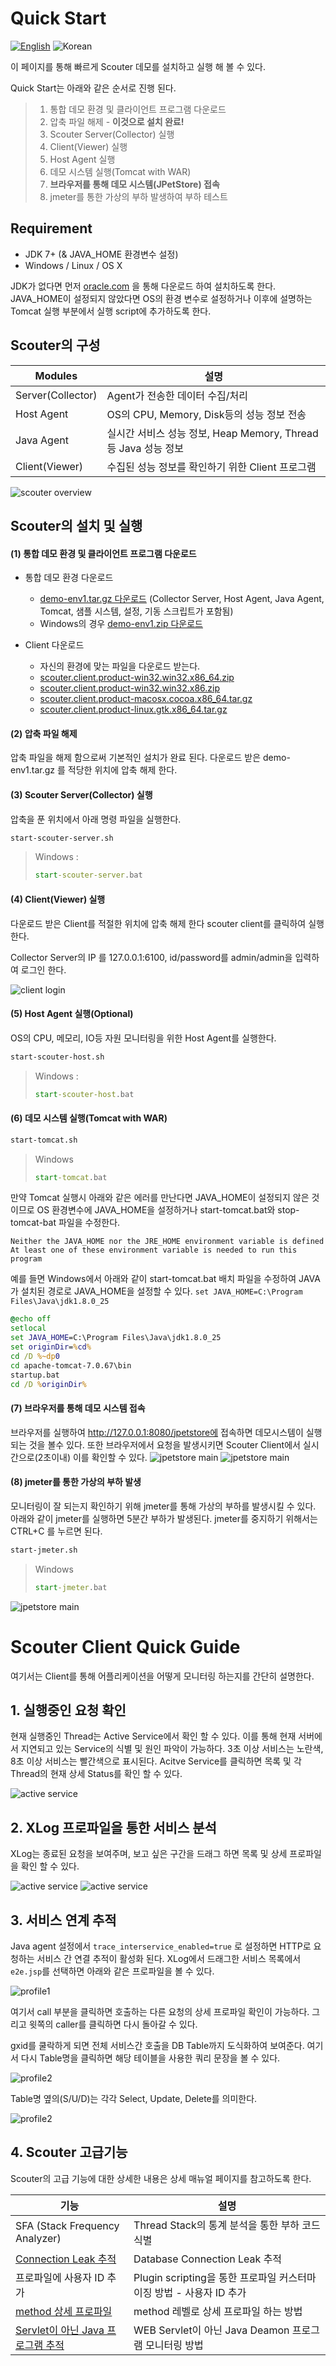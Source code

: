 # Quick Start
[![English](https://img.shields.io/badge/language-English-orange.svg)](Quick-Start.md) ![Korean](https://img.shields.io/badge/language-Korean-blue.svg)

이 페이지를 통해 빠르게 Scouter 데모를 설치하고 실행 해 볼 수 있다.

Quick Start는 아래와 같은 순서로 진행 된다.

> 1. 통합 데모 환경 및 클라이언트 프로그램 다운로드
> 2. 압축 파일 해제 - **이것으로 설치 완료!**
> 3. Scouter Server(Collector) 실행
> 4. Client(Viewer) 실행
> 5. Host Agent 실행
> 6. 데모 시스템 실행(Tomcat with WAR)
> 7. **브라우저를 통해 데모 시스템(JPetStore) 접속**
> 8. jmeter를 통한 가상의 부하 발생하여 부하 테스트

## Requirement
* JDK 7+ (& JAVA_HOME 환경변수 설정)
* Windows / Linux / OS X

JDK가 없다면 먼저 [oracle.com](http://www.oracle.com/technetwork/java/javase/downloads/jdk8-downloads-2133151.html) 을 통해 다운로드 하여 설치하도록 한다.
JAVA_HOME이 설정되지 않았다면 OS의 환경 변수로 설정하거나 이후에 설명하는 Tomcat 실행 부분에서 실행 script에 추가하도록 한다.


## Scouter의 구성
Modules           | 설명
----------------- | --------------------------
Server(Collector) | Agent가 전송한 데이터 수집/처리
Host Agent        | OS의 CPU, Memory, Disk등의 성능 정보 전송
Java Agent        | 실시간 서비스 성능 정보, Heap Memory, Thread 등 Java 성능 정보
Client(Viewer)    | 수집된 성능 정보를 확인하기 위한 Client 프로그램

![scouter overview](../img/main/scouter-overview.png)

## Scouter의 설치 및 실행

#### (1) 통합 데모 환경 및 클라이언트 프로그램 다운로드
 - 통합 데모 환경 다운로드
   - [demo-env1.tar.gz 다운로드](https://github.com/scouter-project/scouter-demo/releases/download/v1.7.1/demo-env1.tar.gz) (Collector Server, Host Agent, Java Agent, Tomcat, 샘플 시스템, 설정, 기동 스크립트가 포함됨)
   - Windows의 경우 [demo-env1.zip 다운로드](https://github.com/scouter-project/scouter-demo/releases/download/v1.7.1/demo-env1.zip)

 - Client 다운로드
   - 자신의 환경에 맞는 파일을 다운로드 받는다.
    - [scouter.client.product-win32.win32.x86_64.zip](https://github.com/scouter-project/scouter/releases/download/v1.7.1/scouter.client.product-win32.win32.x86_64.zip)
    - [scouter.client.product-win32.win32.x86.zip](https://github.com/scouter-project/scouter/releases/download/v1.7.1/scouter.client.product-win32.win32.x86.zip)
    - [scouter.client.product-macosx.cocoa.x86_64.tar.gz](https://github.com/scouter-project/scouter/releases/download/v1.7.1/scouter.client.product-macosx.cocoa.x86_64.tar.gz)
    - [scouter.client.product-linux.gtk.x86_64.tar.gz](https://github.com/scouter-project/scouter/releases/download/v1.7.1/scouter.client.product-linux.gtk.x86_64.tar.gz)

#### (2) 압축 파일 해제
 압축 파일을 해제 함으로써 기본적인 설치가 완료 된다.
 다운로드 받은  demo-env1.tar.gz 를 적당한 위치에 압축 해제 한다.
 
#### (3) Scouter Server(Collector) 실행
 압축을 푼 위치에서 아래 명령 파일을 실행한다.
 ```bash
 start-scouter-server.sh
 ```
 > Windows : 
 > ```bat
 > start-scouter-server.bat
 > ```

#### (4) Client(Viewer) 실행
 다운로드 받은 Client를 적절한 위치에 압축 해제 한다
 scouter client를 클릭하여 실행한다.

 Collector Server의 IP 를 127.0.0.1:6100, id/password를 admin/admin을 입력하여 로그인 한다.
 
![client login](../img/client/client-login.png)

#### (5) Host Agent 실행(Optional)
 OS의 CPU, 메모리, IO등 자원 모니터링을 위한 Host Agent를 실행한다.
 ```bash
 start-scouter-host.sh
 ```
 > Windows : 
 > ```bat
 > start-scouter-host.bat
 > ```

#### (6) 데모 시스템 실행(Tomcat with WAR)
 ```bash
 start-tomcat.sh
 ```

 > Windows 
 > ```bat
 > start-tomcat.bat
 > ```

만약 Tomcat 실행시 아래와 같은 에러를 만난다면 JAVA_HOME이 설정되지 않은 것이므로 OS 환경변수에 JAVA_HOME을 설정하거나
start-tomcat.bat와 stop-tomcat-bat 파일을 수정한다.
```
Neither the JAVA_HOME nor the JRE_HOME environment variable is defined
At least one of these environment variable is needed to run this program
```

예를 들면 Windows에서 아래와 같이 start-tomcat.bat 배치 파일을 수정하여 JAVA가 설치된 경로로 JAVA_HOME을 설정할 수 있다.
`set JAVA_HOME=C:\Program Files\Java\jdk1.8.0_25`

```bat
@echo off
setlocal
set JAVA_HOME=C:\Program Files\Java\jdk1.8.0_25
set originDir=%cd%
cd /D %~dp0
cd apache-tomcat-7.0.67\bin
startup.bat
cd /D %originDir%
```

#### (7) 브라우저를 통해 데모 시스템 접속
브라우저를 실행하여 http://127.0.0.1:8080/jpetstore에 접속하면 데모시스템이 실행되는 것을 볼수 있다.
또한 브라우저에서 요청을 발생시키면 Scouter Client에서 실시간으로(2초이내) 이를 확인할 수 있다.
![jpetstore main](../img/quickstart/jpet-main.png)
![jpetstore main](../img/quickstart/client-jpet-demo1.png)

#### (8) jmeter를 통한 가상의 부하 발생
모니터링이 잘 되는지 확인하기 위해 jmeter를 통해 가상의 부하를 발생시킬 수 있다.
아래와 같이 jmeter를 실행하면 5분간 부하가 발생된다.
jmeter를 중지하기 위해서는 CTRL+C 를 누르면 된다.
```bash
start-jmeter.sh
```
 > Windows
 > ```bat
 > start-jmeter.bat
 > ```

![jpetstore main](../img/quickstart/client-jmeter-demo1.png)

# Scouter Client Quick Guide
여기서는 Client를 통해 어플리케이션을 어떻게 모니터링 하는지를 간단히 설명한다.

## 1. 실행중인 요청 확인
현재 실행중인 Thread는 Active Service에서 확인 할 수 있다.
이를 통해 현재 서버에서 지연되고 있는 Service의 식별 및 원인 파악이 가능하다.
3초 이상 서비스는 노란색, 8초 이상 서비스는 빨간색으로 표시된다.
Acitve Service를 클릭하면 목록 및 각 Thread의 현재 상세 Status를 확인 할 수 있다.

![active service](../img/quickstart/active-service.png)


## 2. XLog 프로파일을 통한 서비스 분석
XLog는 종료된 요청을 보여주며, 보고 싶은 구간을 드래그 하면 목록 및 상세 프로파일을 확인 할 수 있다.

![active service](../img/quickstart/xlog1.png)
![active service](../img/quickstart/profile1.png)

## 3. 서비스 연계 추적
Java agent 설정에서 `trace_interservice_enabled=true` 로 설정하면 HTTP로 요청하는 서비스 간 연결 추적이 활성화 된다.
XLog에서 드래그한 서비스 목록에서 `e2e.jsp`를 선택하면 아래와 같은 프로파일을 볼 수 있다.

![profile1](../img/quickstart/interservice1.png)

여기서 call 부분을 클릭하면 호출하는 다른 요청의 상세 프로파일 확인이 가능하다.
그리고 윗쪽의 caller를 클릭하면 다시 돌아갈 수 있다.

gxid를 쿨락하게 되면 전체 서비스간 호출을 DB Table까지 도식화하여 보여준다.
여기서 다시 Table명을 클릭하면 해당 테이블을 사용한 쿼리 문장을 볼 수 있다.

![profile2](../img/quickstart/interservice2.png)

Table명 옆의(S/U/D)는 각각 Select, Update, Delete를 의미한다.

![profile2](../img/quickstart/topology-table.png)


## 4. Scouter 고급기능

Scouter의 고급 기능에 대한 상세한 내용은 상세 매뉴얼 페이지를 참고하도록 한다.


기능          |        설명
------------ | --------------
SFA (Stack Frequency Analyzer)  | Thread Stack의 통계 분석을 통한 부하 코드 식별
[Connection Leak 추적](../tech/JDBC-Connection-Leak-Trace_kr.md)             | Database Connection Leak 추적
프로파일에 사용자 ID 추가            | Plugin scripting을 통한 프로파일 커스터마이징 방법 - 사용자 ID 추가
[method 상세 프로파일](../use-case/Method-Profiling_kr.md)              | method 레벨로 상세 프로파일 하는 방법
[Servlet이 아닌 Java 프로그램 추적](../use-case/NON-HTTP-Service-Trace_kr.md)    | WEB Servlet이 아닌 Java Deamon 프로그램 모니터링 방법

